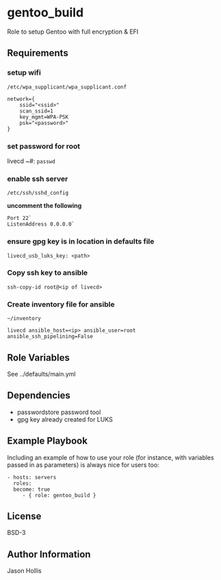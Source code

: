 gentoo_build
=========

Role to setup Gentoo with full encryption & EFI

Requirements
------------

### setup wifi

`/etc/wpa_supplicant/wpa_supplicant.conf`


    network={
        ssid="<ssid>"
        scan_ssid=1
        key_mgmt=WPA-PSK
        psk="<password>"
    }

### set password for root

livecd ~#: `passwd`

### enable ssh server

`/etc/ssh/sshd_config`

**uncomment the following**

    Port 22`
    ListenAddress 0.0.0.0`

### ensure gpg key is in location in defaults file


    livecd_usb_luks_key: <path>


### Copy ssh key to ansible

    ssh-copy-id root@<ip of livecd>

### Create inventory file for ansible

`~/inventory`

    livecd ansible_host=<ip> ansible_user=root ansible_ssh_pipelining=False


Role Variables
--------------

See  ../defaults/main.yml


Dependencies
------------

* passwordstore password tool
* gpg key already created for LUKS

Example Playbook
----------------

Including an example of how to use your role (for instance, with variables passed in as parameters) is always nice for users too:

    - hosts: servers
      roles:
      become: true
         - { role: gentoo_build }

License
-------

BSD-3

Author Information
------------------

Jason Hollis
